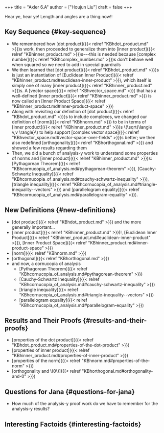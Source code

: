 +++
title = "Axler 6.A"
author = ["Houjun Liu"]
draft = false
+++

Hear ye, hear ye! Length and angles are a thing now!!


## Key Sequence {#key-sequence}

-   We remembered how [dot product]({{< relref "KBhdot_product.md" >}})s work, then proceeded to generalize them into [inner product]({{< relref "KBhinner_product.md" >}})s---this is needed because [complex number]({{< relref "KBhcomplex_number.md" >}})s don't behave well when squared so we need to add in special guardrails
-   We then learned that [dot product]({{< relref "KBhdot_product.md" >}})s is just an instantiation of [Euclidean Inner Product]({{< relref "KBhinner_product.md#euclidean-inner-product" >}}), which itself is simply one of many [inner product]({{< relref "KBhinner_product.md" >}})s. A [vector space]({{< relref "KBhvector_space.md" >}}) that has a well-defined [inner product]({{< relref "KBhinner_product.md" >}}) is now called an [Inner Product Space]({{< relref "KBhinner_product.md#inner-product-space" >}})
-   Along with revisiting our definition of [dot product]({{< relref "KBhdot_product.md" >}})s to include complexes, we changed our definition of [norm]({{< relref "KBhnorm.md" >}}) to be in terms of [inner product]({{< relref "KBhinner_product.md" >}})s \\(\sqrt{\langle v,v \rangle}\\) to help support [complex vector space]({{< relref "KBhvector_space.md#vector-space-over-fields" >}})s better; we then also redefined [orthogonality]({{< relref "KBhorthogonal.md" >}}) and showed a few results regarding them
-   Then, we did a bunch of analysis-y work to understand some properties of norms and [inner product]({{< relref "KBhinner_product.md" >}})s: [Pythagorean Theorem]({{< relref "KBhcornucopia_of_analysis.md#pythagorean-theorem" >}}), [Cauchy-Schwartz Inequality]({{< relref "KBhcornucopia_of_analysis.md#cauchy-schwartz-inequality" >}}), [triangle inequality]({{< relref "KBhcornucopia_of_analysis.md#triangle-inequality--vectors" >}}) and [parallelogram equality]({{< relref "KBhcornucopia_of_analysis.md#parallelogram-equality" >}}).


## New Definitions {#new-definitions}

-   [dot product]({{< relref "KBhdot_product.md" >}}) and the more generally important...
-   [inner product]({{< relref "KBhinner_product.md" >}})!, [Euclidean Inner Product]({{< relref "KBhinner_product.md#euclidean-inner-product" >}}), [Inner Product Space]({{< relref "KBhinner_product.md#inner-product-space" >}})
-   [norm]({{< relref "KBhnorm.md" >}})
-   [orthogonal]({{< relref "KBhorthogonal.md" >}})
-   and now, a cornucopia of analysis
    -   [Pythagorean Theorem]({{< relref "KBhcornucopia_of_analysis.md#pythagorean-theorem" >}})
    -   [Cauchy-Schwartz Inequality]({{< relref "KBhcornucopia_of_analysis.md#cauchy-schwartz-inequality" >}})
    -   [triangle inequality]({{< relref "KBhcornucopia_of_analysis.md#triangle-inequality--vectors" >}})
    -   [parallelogram equality]({{< relref "KBhcornucopia_of_analysis.md#parallelogram-equality" >}})


## Results and Their Proofs {#results-and-their-proofs}

-   [properties of the dot product]({{< relref "KBhdot_product.md#properties-of-the-dot-product" >}})
-   [properties of inner product]({{< relref "KBhinner_product.md#properties-of-inner-product" >}})
-   [properties of the norm]({{< relref "KBhnorm.md#properties-of-the-norm" >}})
-   [orthogonality and \\(0\\)]({{< relref "KBhorthogonal.md#orthogonality-and-0" >}})


## Questions for Jana {#questions-for-jana}

-   How much of the analysis-y proof work do we have to remember for the analysis-y results?


## Interesting Factoids {#interesting-factoids}
